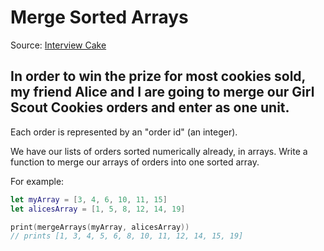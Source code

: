 # Merge Sorted Arrays
Source: [Interview Cake](https://www.interviewcake.com/question/swift/merge-sorted-arrays?course=fc1&section=array-and-string-manipulation)

## In order to win the prize for most cookies sold, my friend Alice and I are going to merge our Girl Scout Cookies orders and enter as one unit.

Each order is represented by an "order id" (an integer).

We have our lists of orders sorted numerically already, in arrays. Write a function to merge our arrays of orders into one sorted array.

For example:
```swift
let myArray = [3, 4, 6, 10, 11, 15]
let alicesArray = [1, 5, 8, 12, 14, 19]

print(mergeArrays(myArray, alicesArray))
// prints [1, 3, 4, 5, 6, 8, 10, 11, 12, 14, 15, 19]
```

